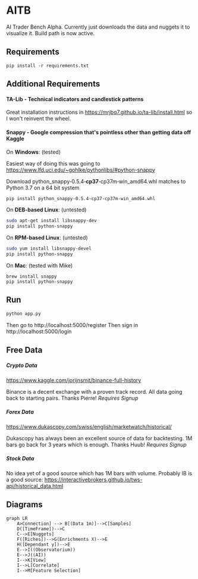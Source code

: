 # AITB

AI Trader Bench Alpha. Currently just downloads the data and nuggets it to visualize it. Build path is now active.

## Requirements
```pip
pip install -r requirements.txt
```
## Additional Requirements
#### TA-Lib - Technical indicators and candlestick patterns
Great installation instructions in https://mrjbq7.github.io/ta-lib/install.html so I won't reinvent the wheel.
#### Snappy - Google compression that's pointless other than getting data off Kaggle
On **Windows**: (tested)

Easiest way of doing this was going to https://www.lfd.uci.edu/~gohlke/pythonlibs/#python-snappy

Download python_snappy‑0.5.4‑**cp37**‑cp37m‑win_amd64.whl matches to Python 3.7 on a 64 bit system
```cmd
pip install python_snappy‑0.5.4‑cp37‑cp37m‑win_amd64.whl
```
On **DEB-based Linux**: (untested)
```bash
sudo apt-get install libsnappy-dev
pip install python-snappy 
```
On **RPM-based Linux**: (untested)
```sh
sudo yum install libsnappy-devel
pip install python-snappy 
```
On **Mac**: (tested with Mike)
```brew
brew install snappy
pip install python-snappy
```

## Run
```bash
python app.py
```
Then go to http://localhost:5000/register
Then sign in http://localhost:5000/login

## Free Data
##### Crypto Data
https://www.kaggle.com/jorijnsmit/binance-full-history

Binance is a decent exchange with a proven track record. All data going back to starting pairs. Thanks Pierre! *Requires Signup*

##### Forex Data
https://www.dukascopy.com/swiss/english/marketwatch/historical/

Dukascopy has always been an excellent source of data for backtesting. 1M bars go back for 3 years which is enough. Thanks Huub! *Requires Signup*

##### Stock Data

No idea yet of a good source which has 1M bars with volume. Probably IB is a good source:
https://interactivebrokers.github.io/tws-api/historical_data.html

## Diagrams
```mermaid
graph LR
    A>Connection] --> B[(Data 1m)]-->C[Samples]
    D([TimeFrame])-->C
    C-->E[Nuggets]
    F([Riches])-->G(Enrichments X)-->E
    H([Dependant y])-->E
    E-->I((Observatorium))
    E-->J((AI))
    I-->K[View]
    I-->L[Correlate]
    I-->M[Feature Selection]
```
